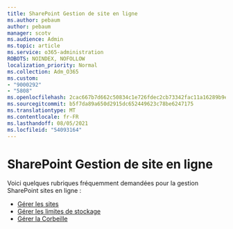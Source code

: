 ```yaml
---
title: SharePoint Gestion de site en ligne
ms.author: pebaum
author: pebaum
manager: scotv
ms.audience: Admin
ms.topic: article
ms.service: o365-administration
ROBOTS: NOINDEX, NOFOLLOW
localization_priority: Normal
ms.collection: Adm_O365
ms.custom:
- "9000292"
- "5808"
ms.openlocfilehash: 2cac667b7d662c50834c1e726fdec2cb73342fac11a16289b9ef928925fd173e
ms.sourcegitcommit: b5f7da89a650d2915dc652449623c78be6247175
ms.translationtype: MT
ms.contentlocale: fr-FR
ms.lasthandoff: 08/05/2021
ms.locfileid: "54093164"
---
```

# <a name="sharepoint-online-site-management"></a>SharePoint Gestion de site en ligne

Voici quelques rubriques fréquemment demandées pour la gestion SharePoint sites en ligne :

- [Gérer les sites](https://docs.microsoft.com/sharepoint/manage-sites-in-new-admin-center)
- [Gérer les limites de stockage](https://docs.microsoft.com/sharepoint/manage-site-collection-storage-limits)
- [Gérer la Corbeille](https://support.microsoft.com/office/8a6c2198-910e-42dc-9a9c-bc5bc4f327da)